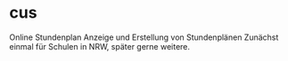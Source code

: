 cus
===

Online Stundenplan
Anzeige und Erstellung von Stundenplänen
Zunächst einmal für Schulen in NRW, später gerne weitere.
